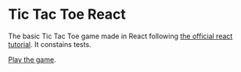# Tic Tac Toe React

The basic Tic Tac Toe game made in React following [the official react tutorial](https://reactjs.org/tutorial/tutorial.html). 
It constains tests.

[Play the game](https://roynx98.github.io/tic-tac-toe-react/). 

